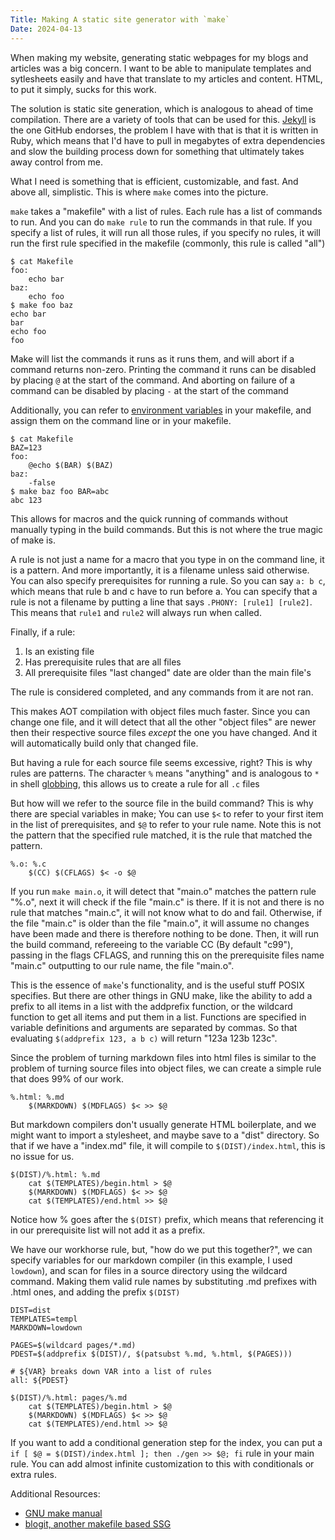 ```yaml
---
Title: Making A static site generator with `make`
Date: 2024-04-13
---
```

When making my website, generating static webpages for
my blogs and articles was a big concern. I want to be able
to manipulate templates and sytlesheets easily and have that
translate to my articles and content. HTML, to put it simply,
sucks for this work.

The solution is static site generation, which is analogous to
ahead of time compilation. There are a variety of tools that
can be used for this. [Jekyll][1] is the one GitHub endorses,
the problem I have with that is that it is written in Ruby,
which means that I'd have to pull in megabytes of extra
dependencies and slow the building process down for something
that ultimately takes away control from me.

What I need is something that is efficient, customizable, and
fast. And above all, simplistic. This is where `make` comes into
the picture.

`make` takes a "makefile" with a list of rules. Each rule has a
list of commands to run. And you can do `make rule` to run the
commands in that rule. If you specify a list of rules, it will
run all those rules, if you specify no rules, it will run the
first rule specified in the makefile (commonly, this rule is
called "all")

```text
$ cat Makefile
foo:
    echo bar
baz:
    echo foo
$ make foo baz
echo bar
bar
echo foo
foo
```

Make will list the commands it runs as it runs them, and will
abort if a command returns non-zero. Printing the command it
runs can be disabled by placing `@` at the start of the command.
And aborting on failure of a command can be disabled by placing `-`
at the start of the command

Additionally, you can refer to [environment variables][2] in your makefile,
and assign them on the command line or in your makefile.

```text
$ cat Makefile
BAZ=123
foo:
    @echo $(BAR) $(BAZ)
baz:
    -false
$ make baz foo BAR=abc
abc 123
```

This allows for macros and the quick running of commands without manually typing
in the build commands. But this is not where the true magic of make is.

A rule is not just a name for a macro that you type in on the command line,
it is a pattern. And more importantly, it is a filename unless said otherwise.
You can also specify prerequisites for running a rule. So you can say `a: b c`,
which means that rule b and c have to run before a. You can specify that a
rule is not a filename by putting a line that says `.PHONY: [rule1] [rule2]`.
This means that `rule1` and `rule2` will always run when called.

Finally, if a rule:

1. Is an existing file
3. Has prerequisite rules that are all files
4. All prerequisite files "last changed" date are older than the main file's

The rule is considered completed, and any commands from it are not ran.

This makes AOT compilation with object files much faster. Since you can
change one file, and it will detect that all the other "object files" are newer
then their respective source files *except* the one you have changed. And it
will automatically build only that changed file.

But having a rule for each source file seems excessive, right? This is why rules
are patterns. The character `%` means "anything" and is analogous to
`*` in shell [globbing][3], this allows us to create a rule for all `.c` files

But how will we refer to the source file in the build command? This is why there
are special variables in make; You can use `$<` to refer to your first item in
the list of prerequisites, and `$@` to refer to your rule name. Note this is
not the pattern that the specified rule matched, it is the rule that matched
the pattern.

```make
%.o: %.c
    $(CC) $(CFLAGS) $< -o $@
```

If you run `make main.o`, it will detect that "main.o" matches the pattern
rule "%.o", next it will check if the file "main.c" is there. If it is not and
there is no rule that matches "main.c", it will not know what to do and fail.
Otherwise, if the file "main.c" is older than the file "main.o", it will assume
no changes have been made and there is therefore nothing to be done. Then, it
will run the build command, refereeing to the variable CC (By default "c99"),
passing in the flags CFLAGS, and running this on the prerequisite files name
"main.c" outputting to our rule name, the file "main.o".

This is the essence of `make`'s functionality, and is the useful stuff POSIX
specifies. But there are other things in GNU make, like the ability to add a
prefix to all items in a list with the addprefix function, or the wildcard
function to get all items and put them in a list. Functions are specified in
variable definitions and arguments are separated by commas. So that evaluating
`$(addprefix 123, a b c)` will return "123a 123b 123c".

Since the problem of turning markdown files into html files is similar to the
problem of turning source files into object files, we can create a simple rule
that does 99% of our work.

```make
%.html: %.md
    $(MARKDOWN) $(MDFLAGS) $< >> $@
```

But markdown compilers don't usually generate HTML boilerplate, and we might
want to import a stylesheet, and maybe save to a "dist" directory. So that
if we have a "index.md" file, it will compile to `$(DIST)/index.html`, this
is no issue for us.

```make
$(DIST)/%.html: %.md
    cat $(TEMPLATES)/begin.html > $@
    $(MARKDOWN) $(MDFLAGS) $< >> $@
    cat $(TEMPLATES)/end.html >> $@
```

Notice how % goes after the `$(DIST)` prefix, which means that referencing
it in our prerequisite list will not add it as a prefix.

We have our workhorse rule, but, "how do we put this together?",
we can specify variables for our markdown compiler (in this example, I used
`lowdown`), and scan for files in a source directory using
the wildcard command. Making them valid rule names by substituting .md prefixes
with .html ones, and adding the prefix `$(DIST)`

```make
DIST=dist
TEMPLATES=templ
MARKDOWN=lowdown

PAGES=$(wildcard pages/*.md)
PDEST=$(addprefix $(DIST)/, $(patsubst %.md, %.html, $(PAGES)))

# ${VAR} breaks down VAR into a list of rules
all: ${PDEST}

$(DIST)/%.html: pages/%.md
    cat $(TEMPLATES)/begin.html > $@
    $(MARKDOWN) $(MDFLAGS) $< >> $@
    cat $(TEMPLATES)/end.html >> $@
```

If you want to add a conditional generation step for the index, you
can put a `if [ $@ = $(DIST)/index.html ]; then ./gen >> $@; fi` rule in
your main rule. You can add almost infinite customization to this with
conditionals or extra rules.

Additional Resources:
* [GNU make manual](https://www.gnu.org/software/make/manual/make.pdf)
* [blogit, another makefile based SSG](https://pedantic.software/git/blogit)

[1]: https://jekyllrb.com/
[2]: https://man7.org/linux/man-pages/man7/environ.7.html
[3]: https://man7.org/linux/man-pages/man3/glob.3.html
